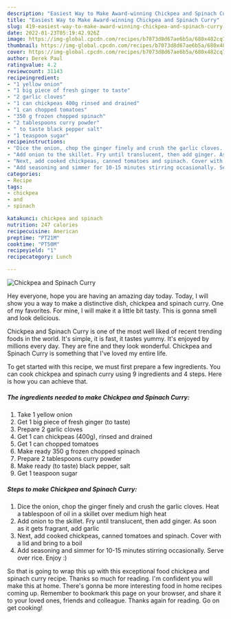 ```yaml
---
description: "Easiest Way to Make Award-winning Chickpea and Spinach Curry"
title: "Easiest Way to Make Award-winning Chickpea and Spinach Curry"
slug: 419-easiest-way-to-make-award-winning-chickpea-and-spinach-curry
date: 2022-01-23T05:19:42.926Z
image: https://img-global.cpcdn.com/recipes/b7073d8d67ae6b5a/680x482cq70/chickpea-and-spinach-curry-recipe-main-photo.jpg
thumbnail: https://img-global.cpcdn.com/recipes/b7073d8d67ae6b5a/680x482cq70/chickpea-and-spinach-curry-recipe-main-photo.jpg
cover: https://img-global.cpcdn.com/recipes/b7073d8d67ae6b5a/680x482cq70/chickpea-and-spinach-curry-recipe-main-photo.jpg
author: Derek Paul
ratingvalue: 4.2
reviewcount: 31143
recipeingredient:
- "1 yellow onion"
- "1 big piece of fresh ginger to taste"
- "2 garlic cloves"
- "1 can chickpeas 400g rinsed and drained"
- "1 can chopped tomatoes"
- "350 g frozen chopped spinach"
- "2 tablespoons curry powder"
- " to taste black pepper salt"
- "1 teaspoon sugar"
recipeinstructions:
- "Dice the onion, chop the ginger finely and crush the garlic cloves. Heat a tablespoon of oil in a skillet over medium high heat"
- "Add onion to the skillet. Fry until translucent, then add ginger. As soon as it gets fragrant, add garlic"
- "Next, add cooked chickpeas, canned tomatoes and spinach. Cover with a lid and bring to a boil"
- "Add seasoning and simmer for 10-15 minutes stirring occasionally. Serve over rice. Enjoy :)"
categories:
- Recipe
tags:
- chickpea
- and
- spinach

katakunci: chickpea and spinach 
nutrition: 247 calories
recipecuisine: American
preptime: "PT21M"
cooktime: "PT50M"
recipeyield: "1"
recipecategory: Lunch

---
```



![Chickpea and Spinach Curry](https://img-global.cpcdn.com/recipes/b7073d8d67ae6b5a/680x482cq70/chickpea-and-spinach-curry-recipe-main-photo.jpg)

Hey everyone, hope you are having an amazing day today. Today, I will show you a way to make a distinctive dish, chickpea and spinach curry. One of my favorites. For mine, I will make it a little bit tasty. This is gonna smell and look delicious.



Chickpea and Spinach Curry is one of the most well liked of recent trending foods in the world. It's simple, it is fast, it tastes yummy. It's enjoyed by millions every day. They are fine and they look wonderful. Chickpea and Spinach Curry is something that I've loved my entire life.


To get started with this recipe, we must first prepare a few ingredients. You can cook chickpea and spinach curry using 9 ingredients and 4 steps. Here is how you can achieve that.

<!--inarticleads1-->

##### The ingredients needed to make Chickpea and Spinach Curry:

1. Take 1 yellow onion
1. Get 1 big piece of fresh ginger (to taste)
1. Prepare 2 garlic cloves
1. Get 1 can chickpeas (400g), rinsed and drained
1. Get 1 can chopped tomatoes
1. Make ready 350 g frozen chopped spinach
1. Prepare 2 tablespoons curry powder
1. Make ready  (to taste) black pepper, salt
1. Get 1 teaspoon sugar




<!--inarticleads2-->

##### Steps to make Chickpea and Spinach Curry:

1. Dice the onion, chop the ginger finely and crush the garlic cloves. Heat a tablespoon of oil in a skillet over medium high heat
1. Add onion to the skillet. Fry until translucent, then add ginger. As soon as it gets fragrant, add garlic
1. Next, add cooked chickpeas, canned tomatoes and spinach. Cover with a lid and bring to a boil
1. Add seasoning and simmer for 10-15 minutes stirring occasionally. Serve over rice. Enjoy :)




So that is going to wrap this up with this exceptional food chickpea and spinach curry recipe. Thanks so much for reading. I'm confident you will make this at home. There's gonna be more interesting food in home recipes coming up. Remember to bookmark this page on your browser, and share it to your loved ones, friends and colleague. Thanks again for reading. Go on get cooking!
